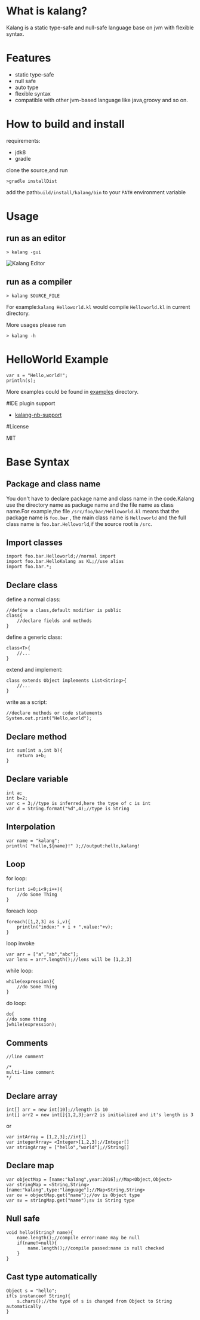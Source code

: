 # What is kalang?

Kalang is a static type-safe and null-safe language base on jvm with flexible syntax.

# Features

* static type-safe
* null safe
* auto type
* flexible syntax
* compatible with other jvm-based language like java,groovy and so on.

# How to build and install

requirements: 

* jdk8
* gradle

clone the source,and run

    >gradle installDist

add the path`build/install/kalang/bin` to your `PATH` environment variable

# Usage

## run as an editor

```
> kalang -gui
```

![Kalang Editor](https://github.com/kasonyang/kalang/blob/master/snapshot/kalang-editor.png?raw=true)

## run as a compiler

```
> kalang SOURCE_FILE 
```

For example:`kalang Helloworld.kl` would compile `Helloworld.kl` in current directory.

More usages please run

```
> kalang -h
```

# HelloWorld Example

    var s = "Hello,world!";
    println(s);


More examples could be found in [examples](https://github.com/kasonyang/kalang/tree/master/examples) directory.

#IDE plugin support

* [kalang-nb-support](https://github.com/kasonyang/kalang-nb-support) 

#License

MIT

# Base Syntax

## Package and class name

You don't have to declare package name and class name in the code.Kalang use the directory name as package name and the file name as class name.For example,the file `/src/foo/bar/Helloworld.kl` means that the package name is `foo.bar` , the main class name is `Helloworld` and the full class name is `foo.bar.Helloworld`,if the source root is `/src`.

## Import classes

```
import foo.bar.Helloworld;//normal import
import foo.bar.HelloKalang as KL;//use alias
import foo.bar.*;
```

## Declare class
define a normal class:
```
//define a class,default modifier is public
class{
    //declare fields and methods
}
```

define a generic class:

```
class<T>{
    //...
}
```

extend and implement:

```
class extends Object implements List<String>{
    //...
}
```

write as a script:

```
//declare methods or code statements
System.out.print("Hello,world");
```

## Declare method

```
int sum(int a,int b){
    return a+b;
}
```

## Declare variable

```
int a;
int b=2;
var c = 3;//type is inferred,here the type of c is int
var d = String.format("%d",4);//type is String
```

## Interpolation

```
var name = "kalang";
println( "hello,${name}!" );//output:hello,kalang!
```

## Loop

for loop:

```
for(int i=0;i<9;i++){
    //do Some Thing
}
```

foreach loop

```
foreach([1,2,3] as i,v){
    println("index:" + i + ",value:"+v);
}
```

loop invoke

```
var arr = ["a","ab","abc"];
var lens = arr*.length();//lens will be [1,2,3]
```

while loop:

```
while(expression){
    //do Some Thing
}
```

do loop:

```
do{
//do some thing
}while(expression);
```

## Comments

```
//line comment

/*
multi-line comment
*/

```

## Declare array

```
int[] arr = new int[10];//length is 10
int[] arr2 = new int[]{1,2,3};arr2 is initialized and it's length is 3
```

or

```
var intArray = [1,2,3];//int[]
var integerArray= <Integer>[1,2,3];//Integer[]
var stringArray = ["hello","world"];//String[]
```

## Declare map

```
var objectMap = [name:"kalang",year:2016];//Map<Object,Object>
var stringMap = <String,String>[name:"kalang",type:"language"];//Map<String,String>
var ov = objectMap.get("name");//ov is Object type
var sv = stringMap.get("name");sv is String type
```

## Null safe

```
void hello(String? name){
    name.length();//compile error:name may be null
    if(name!=null){
        name.length();//compile passed:name is null checked
    }
}
```

## Cast type automatically

```
Object s = "hello";
if(s instanceof String){
    s.chars();//the type of s is changed from Object to String automatically
}
```
